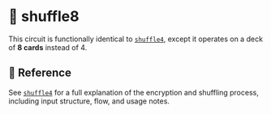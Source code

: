 # 🔀 shuffle8

This circuit is functionally identical to [`shuffle4`](../shuffle4), except it operates on a deck of **8 cards** instead of 4.

## 🔗 Reference

See [`shuffle4`](../shuffle4/README.md) for a full explanation of the encryption and shuffling process, including input structure, flow, and usage notes.
